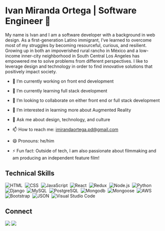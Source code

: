 # Ivan Miranda Ortega | Software Engineer 👋

My name is Ivan and I am a software developer with a background in web design. As a first-generation Latino immigrant, I’ve learned to overcome most of my struggles by becoming resourceful, curious, and resilient. Growing up in both an impoverished rural rancho in México and a low-income inner-city neighborhood in South Central Los Angeles has empowered me to solve problems from different perspectives. I like to leverage design and technology in order to find innovative solutions that positively impact society.

- 🔭 I’m currently working on front end development
 
- 🌱 I’m currently learning full stack development

- 🤝 I’m looking to collaborate on either front end or full stack development

- 🤔 I’m interested in learning more about Augmented Reality 

- 💬 Ask me about design, technology, and culture

- 📫 How to reach me: imirandaortega.pd@gmail.com

- 😄 Pronouns: he/him

- ⚡ Fun fact: Outside of tech, I am also passionate about filmmaking and am producing an independent feature film! 

## Technical Skills 

![HTML](https://img.shields.io/badge/-HTML-05122A?style=flat&logo=HTML5)&nbsp;
![CSS](https://img.shields.io/badge/-CSS-05122A?style=flat&logo=CSS3&logoColor=1572B6)&nbsp;
![JavaScript](https://img.shields.io/badge/-JavaScript-05122A?style=flat&logo=javascript)&nbsp;
![React](https://img.shields.io/badge/react-%2320232a.svg?style=flat&logo=react&logoColor=%2361DAFB)&nbsp;
![Redux](https://img.shields.io/badge/-redux-05122A?style=flat&logo=redux&logoColor=008080)&nbsp;
![Node.js](https://img.shields.io/badge/-Node.js-05122A?style=flat&logo=node.js&logoColor=339933)&nbsp;
![Python](https://img.shields.io/badge/-Python-05122A?style=flat&logo=python)&nbsp;
![Django](https://img.shields.io/badge/-Django-05122A?style=flat&logo=django&logoColor=092E20)&nbsp;
![MySQL](https://img.shields.io/badge/-MySQL-05122A?style=flat&logo=mysql&logoColor=4479A1)&nbsp;
![PostgreSQL](https://img.shields.io/badge/-PostgreSQL-05122A?style=flat&logo=postgresql&logoColor=336791)&nbsp;
![Mongodb](https://img.shields.io/badge/-mongodb-05122A?style=flat&logo=mongodb&logoColor=336791)&nbsp;
![Mongoose](https://img.shields.io/badge/-mongoose-05122A?style=flat&logo=mongoose&logoColor=336791)&nbsp;
![AWS](https://img.shields.io/badge/-AWS-05122A?style=flat&logo=AWS&logoColor=777BB4)&nbsp;
![Bootstrap](https://img.shields.io/badge/-Bootstrap-05122A?style=flat&logo=bootstrap&logoColor=563D7C)&nbsp;
![JSON](https://img.shields.io/badge/-JSON-05122A?style=flat&logo=json&logoColor=000000)&nbsp;
![Visual Studio Code](https://img.shields.io/badge/-Visual%20Studio%20Code-05122A?style=flat&logo=visual-studio-code&logoColor=007ACC)&nbsp;

## Connect
[<img src="https://img.shields.io/badge/linkedin-%2312100E.svg?&style=for-the-badge&logo=linkedin&logoColor=white&color=black" />](https://www.linkedin.com/in/ivan-miranda-ortega/)
[<img src="https://img.shields.io/badge/github-%2312100E.svg?&style=for-the-badge&logo=github&logoColor=white&color=black" />](https://github.com/ivanmirandaortega)
